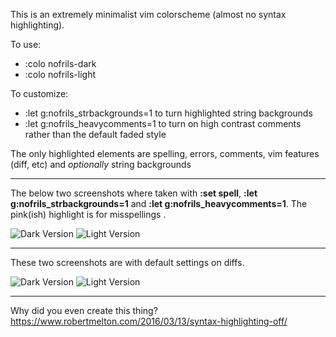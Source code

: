 This is an extremely minimalist vim colorscheme (almost no syntax highlighting).

To use:
- :colo nofrils-dark
- :colo nofrils-light

To customize:
- :let g:nofrils_strbackgrounds=1 to turn highlighted string backgrounds
- :let g:nofrils_heavycomments=1 to turn on high contrast comments rather than the default faded style

The only highlighted elements are spelling, errors, comments, vim features (diff, etc) and *optionally* string backgrounds

----

The below two screenshots where taken with **:set spell**, **:let g:nofrils_strbackgrounds=1** and **:let g:nofrils_heavycomments=1**.  The pink(ish) highlight is for misspellings . 

![Dark Version](http://i.imgur.com/ARUjg1q.png)
![Light Version](http://i.imgur.com/GMXEMOi.png)

----

These two screenshots are with default settings on diffs.

![Dark Version](http://i.imgur.com/heBamCh.png)
![Light Version](http://i.imgur.com/RSMuzGh.png)

----

Why did you even create this thing?  https://www.robertmelton.com/2016/03/13/syntax-highlighting-off/
